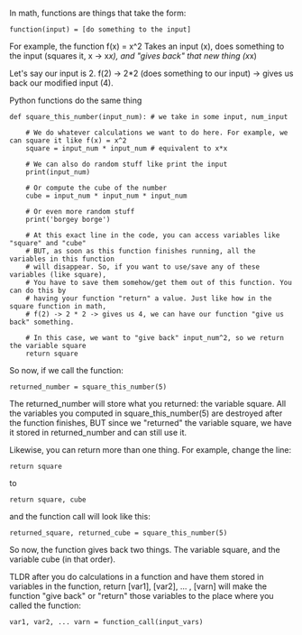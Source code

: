 
In math, functions are things that take the form:
```
function(input) = [do something to the input]
```

For example, the function
f(x) = x^2
Takes an input (x), does something to the input (squares it, x -> x*x), and "gives back" that new thing (x*x)

Let's say our input is 2.
f(2) -> 2*2 (does something to our input) -> gives us back our modified input (4). 


Python functions do the same thing
```
def square_this_number(input_num): # we take in some input, num_input

    # We do whatever calculations we want to do here. For example, we can square it like f(x) = x^2
    square = input_num * input_num # equivalent to x*x

    # We can also do random stuff like print the input
    print(input_num)

    # Or compute the cube of the number
    cube = input_num * input_num * input_num

    # Or even more random stuff
    print('borgey borge')

    # At this exact line in the code, you can access variables like "square" and "cube"
    # BUT, as soon as this function finishes running, all the variables in this function
    # will disappear. So, if you want to use/save any of these variables (like square),
    # You have to save them somehow/get them out of this function. You can do this by
    # having your function "return" a value. Just like how in the square function in math,
    # f(2) -> 2 * 2 -> gives us 4, we can have our function "give us back" something. 
   
    # In this case, we want to "give back" input_num^2, so we return the variable square
    return square    
```
    
So now, if we call the function:

```
returned_number = square_this_number(5)
```
The returned_number will store what you returned: the variable square. All the variables you
computed in square_this_number(5) are destroyed after the function finishes, BUT since we
"returned" the variable square, we have it stored in returned_number and can still use it. 


Likewise, you can return more than one thing. For example, change the line:
```
return square
```
to
```
return square, cube
```
and the function call will look like this:
```
returned_square, returned_cube = square_this_number(5)
```
So now, the function gives back two things. The variable square, and the variable cube (in that order).


TLDR after you do calculations in a function and have them stored in variables in the function,
return [var1], [var2], ... , [varn] will make the function "give back" or "return" those variables to the place where you called the function:
```
var1, var2, ... varn = function_call(input_vars)
```


